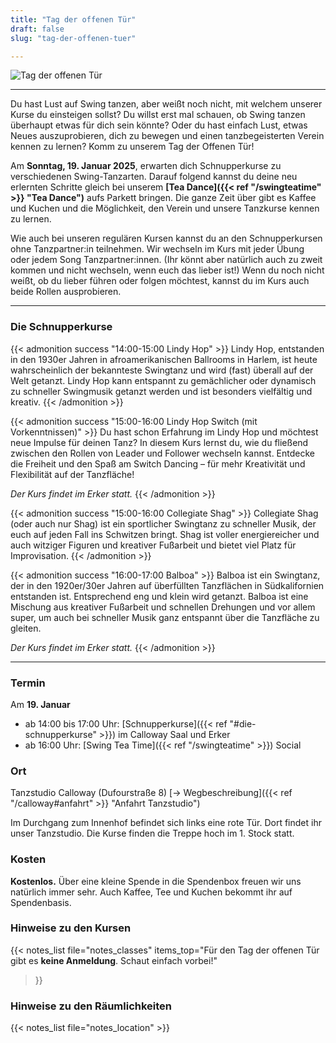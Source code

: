 ```yaml
---
title: "Tag der offenen Tür"
draft: false
slug: "tag-der-offenen-tuer"

---
```


![Tag der offenen Tür](../2025-01-tdot-quer.png)

---

Du hast Lust auf Swing tanzen, aber weißt noch nicht, mit welchem unserer Kurse du einsteigen sollst? Du willst erst mal schauen, ob Swing tanzen überhaupt etwas für dich sein könnte? Oder du hast einfach Lust, etwas Neues auszuprobieren, dich zu bewegen und einen tanzbegeisterten Verein kennen zu lernen? Komm zu unserem Tag der Offenen Tür!

Am **Sonntag, 19. Januar 2025**, erwarten dich Schnupperkurse zu verschiedenen Swing-Tanzarten. Darauf folgend kannst du deine neu erlernten Schritte gleich bei unserem **[Tea Dance]({{< ref "/swingteatime" >}} "Tea Dance")** aufs Parkett bringen. Die ganze Zeit über gibt es Kaffee und Kuchen und die Möglichkeit, den Verein und unsere Tanzkurse kennen zu lernen.

Wie auch bei unseren regulären Kursen kannst du an den Schnupperkursen ohne Tanzpartner:in teilnehmen. Wir wechseln im Kurs mit jeder Übung oder jedem Song Tanzpartner:innen. (Ihr könnt aber natürlich auch zu zweit kommen und nicht wechseln, wenn euch das lieber ist!) Wenn du noch nicht weißt, ob du lieber führen oder folgen möchtest, kannst du im Kurs auch beide Rollen ausprobieren.

---

### Die Schnupperkurse

{{< admonition success "14:00-15:00 Lindy Hop" >}}
Lindy Hop, entstanden in den 1930er Jahren in afroamerikanischen Ballrooms in Harlem, ist heute wahrscheinlich der bekannteste Swingtanz und wird (fast) überall auf der Welt getanzt. Lindy Hop kann entspannt zu gemächlicher oder dynamisch zu schneller Swingmusik getanzt werden und ist besonders vielfältig und kreativ.
{{< /admonition >}}

{{< admonition success "15:00-16:00 Lindy Hop Switch (mit Vorkenntnissen)" >}}
Du hast schon Erfahrung im Lindy Hop und möchtest neue Impulse für deinen Tanz? In diesem Kurs lernst du, wie du fließend zwischen den Rollen von Leader und Follower wechseln kannst. Entdecke die Freiheit und den Spaß am Switch Dancing – für mehr Kreativität und Flexibilität auf der Tanzfläche!

*Der Kurs findet im Erker statt.*
{{< /admonition >}}

{{< admonition success "15:00-16:00 Collegiate Shag" >}}
Collegiate Shag (oder auch nur Shag) ist ein sportlicher Swingtanz zu schneller Musik, der euch auf jeden Fall ins Schwitzen bringt. Shag ist voller energiereicher und auch witziger Figuren und kreativer Fußarbeit und bietet viel Platz für Improvisation.
{{< /admonition >}}

{{< admonition success "16:00-17:00 Balboa" >}}
Balboa ist ein Swingtanz, der in den 1920er/30er Jahren auf überfüllten Tanzflächen in Südkalifornien entstanden ist. Entsprechend eng und klein wird getanzt. Balboa ist eine Mischung aus kreativer Fußarbeit und schnellen Drehungen und vor allem super, um auch bei schneller Musik ganz entspannt über die Tanzfläche zu gleiten.

*Der Kurs findet im Erker statt.*
{{< /admonition >}}

---

### Termin
Am **19\. Januar**

- ab 14:00 bis 17:00 Uhr: [Schnupperkurse]({{< ref "#die-schnupperkurse" >}}) im Calloway Saal und Erker
- ab 16:00 Uhr: [Swing Tea Time]({{< ref "/swingteatime" >}}) Social

### Ort
Tanzstudio Calloway (Dufourstraße 8) [&rarr; Wegbeschreibung]({{< ref "/calloway#anfahrt" >}} "Anfahrt Tanzstudio")

Im Durchgang zum Innenhof befindet sich links eine rote Tür. Dort findet ihr unser Tanzstudio. Die Kurse finden die Treppe hoch im 1. Stock statt.

### Kosten
**Kostenlos.** Über eine kleine Spende in die Spendenbox freuen wir uns natürlich immer sehr. Auch Kaffee, Tee und Kuchen bekommt ihr auf Spendenbasis.

### Hinweise zu den Kursen
{{< notes_list file="notes_classes"
items_top="Für den Tag der offenen Tür gibt es **keine Anmeldung**. Schaut einfach vorbei!"
>}}

### Hinweise zu den Räumlichkeiten
{{< notes_list file="notes_location" >}}
